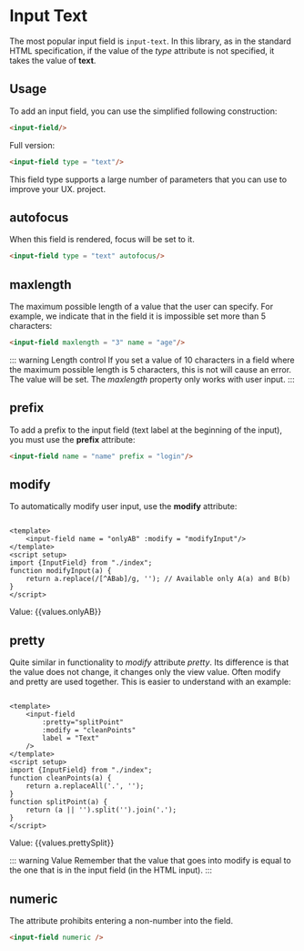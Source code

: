 <script setup>
import { ref } from 'vue'
import {InputField, Form, useFormValues} from './../../src'

const form = new Form();
function modifyInput(a) {
	return a.replace(/[^ABab]/g, ''); 
}
function cleanPoints(a) {
    return a.replaceAll('.', '');
}
function splitPoint(a) {
    return (a || '').split('').join('.');
}
const values = useFormValues(form);
</script>

# Input Text
The most popular input field is `input-text`. In this library, as in the standard HTML specification,
if the value of the *type* attribute is not specified, it takes the value of **text**.

## Usage
To add an input field, you can use the simplified following construction:
```html
<input-field/>
```
Full version:
```html
<input-field type = "text"/>
```

This field type supports a large number of parameters that you can use to improve your UX.
project.

## autofocus

When this field is rendered, focus will be set to it.
```html
<input-field type = "text" autofocus/>
```

## maxlength

The maximum possible length of a value that the user can specify. For example, we indicate that in the field it is impossible
set more than 5 characters:
```html
<input-field maxlength = "3" name = "age"/>
```
<input-field maxlength = "3" name = "age"/>

::: warning Length control
If you set a value of 10 characters in a field where the maximum possible length is 5 characters, this is not
will cause an error. The value will be set. The *maxlength* property only works with user input.
:::

## prefix
To add a prefix to the input field (text label at the beginning of the input), you must use the **prefix** attribute:
```html
<input-field name = "name" prefix = "login"/>
```

<input-field name = "name" prefix = "login"/>

## modify
To automatically modify user input, use the **modify** attribute:

```vue

<template>
	<input-field name = "onlyAB" :modify = "modifyInput"/>
</template>
<script setup>
import {InputField} from "./index";
function modifyInput(a) {
	return a.replace(/[^ABab]/g, ''); // Available only A(a) and B(b)
}
</script>
```

<input-field name = "onlyAB" :modify="modifyInput" label = "Put just A and B"/>
Value: {{values.onlyAB}}

## pretty
Quite similar in functionality to *modify* attribute *pretty*. Its difference is that the value does not change, it changes
only the view value. Often modify and pretty are used together. This is easier to understand with an example:

```vue

<template>
	<input-field
        :pretty="splitPoint"
        :modify = "cleanPoints"
        label = "Text"
    />
</template>
<script setup>
import {InputField} from "./index";
function cleanPoints(a) {
	return a.replaceAll('.', '');
}
function splitPoint(a) {
	return (a || '').split('').join('.');
}
</script>
```

<input-field name = "prettySplit" :pretty="splitPoint" :modify = "cleanPoints" label = "Text"/>
Value: {{values.prettySplit}}

::: warning Value
Remember that the value that goes into modify is equal to the one that is in the input field (in the HTML input).
:::

## numeric
The attribute prohibits entering a non-number into the field.
```html
<input-field numeric />
```

<input-field  label = "Only Numeric" name = "numeric" numeric />